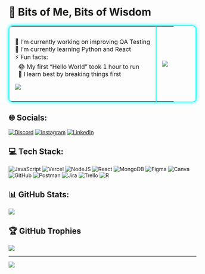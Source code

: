 # 🌌 Bits of Me, Bits of Wisdom

<table style="border: 2px solid cyan; border-radius:10px; box-shadow: 0 0 10px cyan;">
<tr>
<td style="border-right: 2px solid cyan; padding:15px;">

🔭 I’m currently working on improving QA Testing <br>
🌱 I’m currently learning Python and React <br>
⚡ Fun facts: <br>
&nbsp;&nbsp;😂 My first “Hello World” took 1 hour to run <br>
&nbsp;&nbsp;🔧 I learn best by breaking things first <br>

[![](https://visitcount.itsvg.in/api?id=avah-vl&icon=2&color=1)](https://visitcount.itsvg.in)

</td>
<td style="padding:15px;">

![](https://quotes-github-readme.vercel.app/api?type=horizontal&theme=tokyonight)

</td>
</tr>
</table>






## 🌐 Socials:
[![Discord](https://img.shields.io/badge/Discord-%237289DA.svg?logo=discord&logoColor=white)](https://discord.gg/https://discord.gg/h9cNJjxQ) [![Instagram](https://img.shields.io/badge/Instagram-%23E4405F.svg?logo=Instagram&logoColor=white)](https://instagram.com/eyel.vl) [![LinkedIn](https://img.shields.io/badge/LinkedIn-%230077B5.svg?logo=linkedin&logoColor=white)](https://linkedin.com/in/avah-levantino) 

## 💻 Tech Stack:
![JavaScript](https://img.shields.io/badge/javascript-%23323330.svg?style=for-the-badge&logo=javascript&logoColor=%23F7DF1E) ![Vercel](https://img.shields.io/badge/vercel-%23000000.svg?style=for-the-badge&logo=vercel&logoColor=white) ![NodeJS](https://img.shields.io/badge/node.js-6DA55F?style=for-the-badge&logo=node.js&logoColor=white) ![React](https://img.shields.io/badge/react-%2320232a.svg?style=for-the-badge&logo=react&logoColor=%2361DAFB) ![MongoDB](https://img.shields.io/badge/MongoDB-%234ea94b.svg?style=for-the-badge&logo=mongodb&logoColor=white) ![Figma](https://img.shields.io/badge/figma-%23F24E1E.svg?style=for-the-badge&logo=figma&logoColor=white) ![Canva](https://img.shields.io/badge/Canva-%2300C4CC.svg?style=for-the-badge&logo=Canva&logoColor=white) ![GitHub](https://img.shields.io/badge/github-%23121011.svg?style=for-the-badge&logo=github&logoColor=white) ![Postman](https://img.shields.io/badge/Postman-FF6C37?style=for-the-badge&logo=postman&logoColor=white) ![Jira](https://img.shields.io/badge/jira-%230A0FFF.svg?style=for-the-badge&logo=jira&logoColor=white) ![Trello](https://img.shields.io/badge/Trello-%23026AA7.svg?style=for-the-badge&logo=Trello&logoColor=white) ![R](https://img.shields.io/badge/r-%23276DC3.svg?style=for-the-badge&logo=r&logoColor=white)
## 📊 GitHub Stats:
![](https://nirzak-streak-stats.vercel.app/?user=avah-vl&theme=midnight-purple&hide_border=false)<br/>



## 🏆 GitHub Trophies
![](https://github-profile-trophy.vercel.app/?username=avah-vl&theme=radical&no-frame=false&no-bg=true&margin-w=4)

---
[![](https://visitcount.itsvg.in/api?id=avah-vl&icon=2&color=1)](https://visitcount.itsvg.in)






<!-- Proudly created with GPRM ( https://gprm.itsvg.in ) -->

<!-- Proudly created with GPRM ( https://gprm.itsvg.in ) -->
